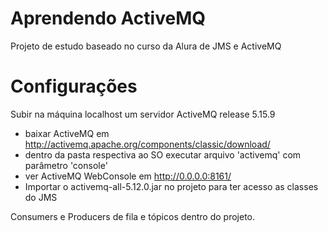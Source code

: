 # Aprendendo ActiveMQ
Projeto de estudo baseado no curso da Alura de JMS e ActiveMQ

# Configurações
Subir na máquina localhost um servidor ActiveMQ release 5.15.9
- baixar ActiveMQ em 
  http://activemq.apache.org/components/classic/download/
- dentro da pasta respectiva ao SO executar arquivo 'activemq' com parâmetro 'console'
- ver ActiveMQ WebConsole em http://0.0.0.0:8161/
- Importar o activemq-all-5.12.0.jar no projeto para ter acesso as classes do JMS

Consumers e Producers de fila e tópicos dentro do projeto.